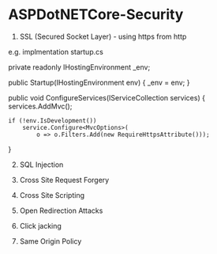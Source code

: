 # ASPDotNETCore-Security

1) SSL (Secured Socket Layer) - using https from http

e.g. implmentation
startup.cs

private readonly IHostingEnvironment _env;

public Startup(IHostingEnvironment env) 
{
	_env = env;
}

public void ConfigureServices(IServiceCollection services)
{
	services.AddMvc();
	
	if (!env.IsDevelopment())
		service.Configure<MvcOptions>(
			o => o.Filters.Add(new RequireHttpsAttribute()));
}

2) SQL Injection

4) Cross Site Request Forgery

5) Cross Site Scripting

6) Open Redirection Attacks

7) Click jacking

8) Same Origin Policy
